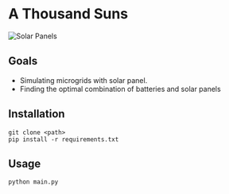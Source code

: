 # A Thousand Suns

![Solar Panels](https://g.foolcdn.com/editorial/images/598414/solargeneral.jpg)

## Goals

* Simulating microgrids with solar panel.
* Finding the optimal combination of batteries and solar panels

## Installation

    git clone <path>
    pip install -r requirements.txt

## Usage

    python main.py